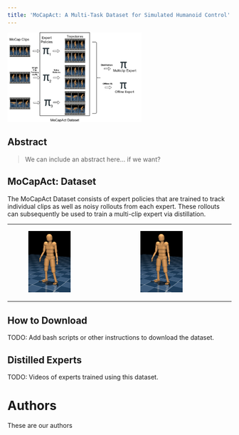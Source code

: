 ```yaml
---
title: 'MoCapAct: A Multi-Task Dataset for Simulated Humanoid Control' layout: default
---
```


<style>thead { display: none; }</style>

<img src="assets/MoCapAct.jpg" alt="overview" width="60%">


## Abstract

> We can include an abstract here... if we want?

## MoCapAct: Dataset

The MoCapAct Dataset consists of expert policies that are trained to track individual clips as well as noisy rollouts from each expert. These rollouts can subsequently be used to train a multi-clip expert via distillation.

<table>
<tr> 
<td><figure> <img src="assets/cmu_humanoid.png" alt="house_lumber_agent" data-alt="assets/cmu_humanoid.png" width="60%"/> </figure></td>

<td>
<figure> <img src="assets/cmu_humanoid.png" alt="house_lumber_bot" data-alt="assets/cmu_humanoid.png" width="60%" /> </figure></td>
</tr>
</table>

## How to Download

TODO: Add bash scripts or other instructions to download the dataset.

## Distilled Experts

TODO: Videos of experts trained using this dataset.

# Authors

These are our authors